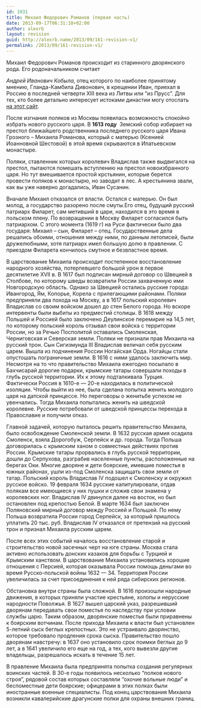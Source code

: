 ```yaml
---
id: 1931
title: Михаил Федорович Романов (первая часть)
date: 2013-09-17T06:31:18+02:00
author: alexrb
layout: revision
guid: http://alexrb.name/2013/09/161-revision-v1/
permalink: /2013/09/161-revision-v1/
---
```

<!--more-->Михаил Федорович Романов происходит из старинного дворянского рода. Его родоначальником считает 

_Андрей Иванович Кобыла_, отец которого по наиболее принятому мнению, Гланда-Камбила Дивонович, в крещении Иван, приехал в Россию в последней четверти XIII века из Литвы или &#8220;из Прусс&#8221;. Для тех, кто более детально интересует истоками династии могу отослать [на этот сайт](http://hronos.km.ru/biograf/romanovy.html).

После изгнания поляков из Москвы появилась возможность спокойно избрать нового русского царя. В **1613 году**&nbsp; Земский собор избирает на престол ближайшего родственника последнего русского царя Ивана Грозного &#8211; Михаила Романова, который с матерью (Ксенией Иоанновной Шестовой) в этой время скрываются в Ипатьевском монастыре.

Поляки, ставленник которых королевич Владислав также выдвигался на престол, пытаются помешать вступлению на престол новоизбранного царя. Но тут вмешивается простой крстьянин, которые берется провести поляков к монастырю, но заводит в лес. А крестьянина звали, как вы уже наверно догадались, Иван Сусанин.

Вначале Михаил отказался от власти. Остался с матерью. Он был молод, а государство разорено после смуты.Его отец, будущий русский патриарх Филарет, сам метивший в цари, находился в это время в польском плену. По возвращении в Москву Филарет согласился быть патриархом. С этого момента (1619 г) на Руси фактически было два государя: Михаил &#8211; сын, Филарет &#8211; отец. Государственные дела решались обоими, отношения между ними, по данным летописей, были дружелюбными, хотя патриарх имел большую долю в правлении. С приездом Филарета кончилось смутное и безвластное время. 

В царствование Михаила происходит постепенное восстановление народного хозяйства, потерпевшего большой урон в первое десятилетие XVII в. В 1617 был подписан мирный договор со Швецией в Столбове, по которому шведы возвратили России захваченную ими Новгородскую область. Однако за Швецией остались русские города: Ивангород, Ям, Копорье, Корела с прилегающими районами. Поляки предприняли два похода на Москву, а в 1617 польский королевич Владислав со своим войском дошел до стен Белого города. Но вскоре интервенты были выбиты из предместий столицы. В 1618 между Польшей и Россией было заключено Деулинское перемирие на 14,5 лет, по которому польский король отзывал свои войска с территории России, но за Речью Посполитой оставались Смоленская, Черниговская и Северская земли. Поляки не признали прав Михаила на русский трон. Сын Сигизмунда III Владислав величал себя русским царем. Вышла из подчинения России Ногайская Орда. Ногайцы стали опустошать пограничные земли. В 1616 с ними удалось заключить мир. Несмотря на то что правительство Михаила ежегодно посылало в Бахчисарай дорогие подарки, крымские татары совершали походы в глубь русской территории. Их к этому подталкивала Турция. Фактически Россия в 1610-е — 20-е находилась в политической изоляции. Чтобы выйти из нее, была сделана попытка женить молодого царя на датской принцессе. Но переговоры о женитьбе успехом не увенчались. Тогда Михаила попытались женить на шведской королевне. Русские потребовали от шведской принцессы перехода в Православие и получили отказ.

Главной задачей, которую пыталось решить правительство Михаила, было освобождение Смоленской земли. В 1632 русская армия осадила Смоленск, взяла Дорогобуж, Серпейск и др. города. Тогда Польша договорилась с крымским ханом о совместных действиях против России. Крымские татары прорвались в глубь русской территории, дошли до Серпухова, разграбив населенные пункты, расположенные на берегах Оки. Многие дворяне и дети боярские, имевшие поместья в южных районах, ушли из-под Смоленска защищать свои земли от татар. Польский король Владислав IV подошел к Смоленску и окружил русское войско. 19 февраля 1634 русские капитулировали, отдав полякам все имеющиеся у них пушки и сложив свои знамена у королевских ног. Владислав IV двинулся далее на восток, но был остановлен под крепостью Белой. В марте 1634 был заключен Поляновский мирный договор между Россией и Польшей. По нему Польша возвратила России город Серпейск, за который пришлось уплатить 20 тыс. руб. Владислав IV отказался от претензий на русский трон и признал Михаила русским царем.

После всех этих событий началось восстановление старой и строительство новой засечных черт на юге страны. Москва стала активно использовать донских казаков для борьбы с Турцией и Крымским ханством. В царствование Михаила установились хорошие отношения с Персией, которая оказывала России помощь деньгами во время Русско-польской войны 1632 — 34. Территория России увеличилась за счет присоединения к ней ряда сибирских регионов.

Обстановка внутри страны была сложной. В 1616 произошли народные движения, в которых приняли участие крестьяне, холопы и нерусские народности Поволжья. В 1627 вышел царский указ, разрешивший дворянам передавать свои поместья по наследству при условии службы царю. Таким образом, дворянские поместья были приравнены к боярским вотчинам. После прихода Михаила к власти был установлен 5-летний сыск беглых крепостных. Это не устраивало дворянство, которое требовало продления срока сыска. Правительство пошло дворянам навстречу: в 1637 оно установило срок поимки беглых до 9 лет, а в 1641 увеличило его еще на год, а тех, кого вывезли другие владельцы, разрешалось искать в течение 15 лет.

В правление Михаила была предпринята попытка создания регулярных воинских частей. В 30-е годы появилось несколько “полков нового строя”, рядовой состав которых составляли “охочие вольные люди” и беспоместные дети боярские; офицерами в этих полках были иностранные военные специалисты. Под конец царствования Михаила возникли кавалерийские драгунские полки для охраны внешних границ.